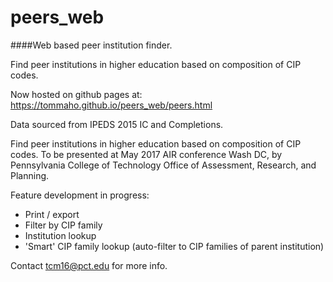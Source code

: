 # peers_web
####Web based peer institution finder.

Find peer institutions in higher education based on composition of CIP codes.

Now hosted on github pages at: https://tommaho.github.io/peers_web/peers.html

Data sourced from IPEDS 2015 IC and Completions.

Find peer institutions in higher education based on composition of CIP codes. 
To be presented at May 2017 AIR conference Wash DC, by Pennsylvania College of Technology Office of Assessment, Research, and Planning.

Feature development in progress:

* Print / export
* Filter by CIP family
* Institution lookup
* 'Smart' CIP family lookup (auto-filter to CIP families of parent institution)

Contact tcm16@pct.edu for more info.

